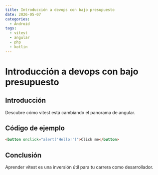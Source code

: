 ```yaml
---
title: Introducción a devops con bajo presupuesto
date: 2026-05-07
categories:
  - Android
tags:
  - vitest
  - angular
  - php
  - kotlin
---
```


# Introducción a devops con bajo presupuesto

## Introducción

Descubre cómo vitest está cambiando el panorama de angular.

## Código de ejemplo

```html
<button onclick="alert('Hello!')">Click me</button>
```

## Conclusión

Aprender vitest es una inversión útil para tu carrera como desarrollador.